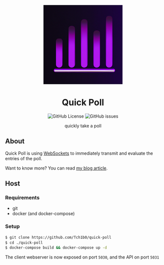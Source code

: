 <div align="center">
    <img src="./client/icons/icon-256.png" alt="logo">
    <h1>Quick Poll</h1>
    <img alt="GitHub License" src="https://img.shields.io/github/license/Tch1b0/quick-poll" /> <img alt="GitHub issues" src="https://img.shields.io/github/issues/Tch1b0/quick-poll" />
    <br>
    <p>quickly take a poll</p>

</div>

## About

Quick Poll is using [WebSockets](https://de.wikipedia.org/wiki/WebSocket) to
immediately transmit and evaluate the entries of the poll.

Want to know more? You can read [my blog article](https://johannespour.de/projects/737780898).

## Host

### Requirements

-   git
-   docker (and docker-compose)

### Setup

```sh
$ git clone https://github.com/Tch1b0/quick-poll
$ cd ./quick-poll
$ docker-compose build && docker-compose up -d
```

The client webserver is now exposed on port `5030`,
and the API on port `5031`
